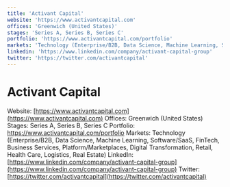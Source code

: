```yaml
---
title: 'Activant Capital'
website: 'https://www.activantcapital.com'
offices: 'Greenwich (United States)'
stages: 'Series A, Series B, Series C'
portfolio: 'https://www.activantcapital.com/portfolio'
markets: 'Technology (Enterprise/B2B, Data Science, Machine Learning, Software/SaaS, FinTech, Business Services, Platform/Marketplaces, Digital Transformation, Retail, Health Care, Logistics, Real Estate)'
linkedin: 'https://www.linkedin.com/company/activant-capital-group'
twitter: 'https://twitter.com/activantcapital'
---
```


# Activant Capital
Website: [https://www.activantcapital.com](https://www.activantcapital.com)
Offices: Greenwich (United States)
Stages: Series A, Series B, Series C
Portfolio: https://www.activantcapital.com/portfolio
Markets: Technology (Enterprise/B2B, Data Science, Machine Learning, Software/SaaS, FinTech, Business Services, Platform/Marketplaces, Digital Transformation, Retail, Health Care, Logistics, Real Estate)
LinkedIn: [https://www.linkedin.com/company/activant-capital-group](https://www.linkedin.com/company/activant-capital-group)
Twitter: [https://twitter.com/activantcapital](https://twitter.com/activantcapital)
